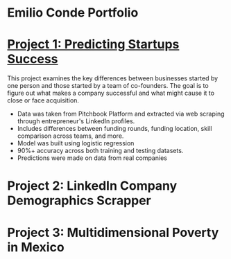 # Emilio Conde Portfolio

# [Project 1: Predicting Startups Success](Founder-Analysis)

This project examines the key differences between businesses started by one person and those started by a team of co-founders. The goal is to figure out what makes a company successful and what might cause it to close or face acquisition. 

* Data was taken from Pitchbook Platform and extracted via web scraping through entrepreneur's LinkedIn profiles.
* Includes differences between funding rounds, funding location, skill comparison across teams, and more.
* Model was built using logistic regression
* 90%+ accuracy across both training and testing datasets.
* Predictions were made on data from real companies


# Project 2: LinkedIn Company Demographics Scrapper

# Project 3: Multidimensional Poverty in Mexico
